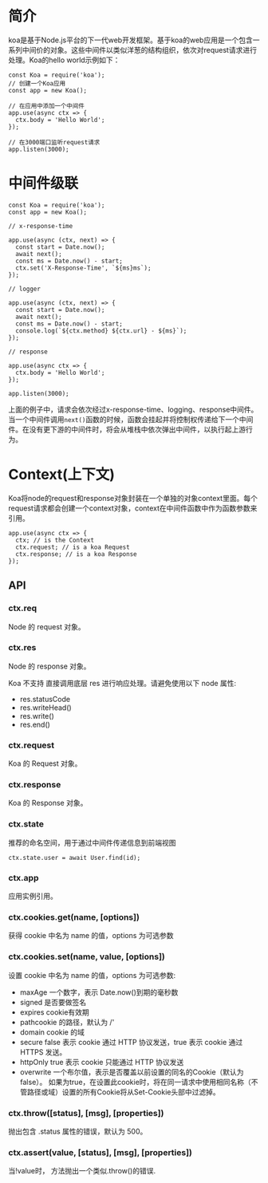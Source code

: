# 简介

koa是基于Node.js平台的下一代web开发框架。基于koa的web应用是一个包含一系列中间价的对象。这些中间件以类似洋葱的结构组织，依次对request请求进行处理。Koa的hello world示例如下：

```
const Koa = require('koa');
// 创建一个Koa应用
const app = new Koa();

// 在应用中添加一个中间件
app.use(async ctx => {
  ctx.body = 'Hello World';
});

// 在3000端口监听request请求
app.listen(3000);
```
# 中间件级联

```
const Koa = require('koa');
const app = new Koa();

// x-response-time

app.use(async (ctx, next) => {
  const start = Date.now();
  await next();
  const ms = Date.now() - start;
  ctx.set('X-Response-Time', `${ms}ms`);
});

// logger

app.use(async (ctx, next) => {
  const start = Date.now();
  await next();
  const ms = Date.now() - start;
  console.log(`${ctx.method} ${ctx.url} - ${ms}`);
});

// response

app.use(async ctx => {
  ctx.body = 'Hello World';
});

app.listen(3000);
```

上面的例子中，请求会依次经过x-response-time、logging、response中间件。当一个中间件调用`next()`函数的时候，函数会挂起并将控制权传递给下一个中间件。在没有更下游的中间件时，将会从堆栈中依次弹出中间件，以执行起上游行为。


# Context(上下文)

Koa将node的request和response对象封装在一个单独的对象context里面。每个request请求都会创建一个context对象，context在中间件函数中作为函数参数来引用。

```
app.use(async ctx => {
  ctx; // is the Context
  ctx.request; // is a koa Request
  ctx.response; // is a koa Response
});
```

## API 

### ctx.req

Node 的 request 对象。

### ctx.res

Node 的 response 对象。

Koa 不支持 直接调用底层 res 进行响应处理。请避免使用以下 node 属性:

- res.statusCode
- res.writeHead()
- res.write()
- res.end()

### ctx.request

Koa 的 Request 对象。

### ctx.response

Koa 的 Response 对象。

### ctx.state

推荐的命名空间，用于通过中间件传递信息到前端视图

```
ctx.state.user = await User.find(id);
```

### ctx.app

应用实例引用。

### ctx.cookies.get(name, [options])

获得 cookie 中名为 name 的值，options 为可选参数

### ctx.cookies.set(name, value, [options])

设置 cookie 中名为 name 的值，options 为可选参数: 

- maxAge 一个数字，表示 Date.now()到期的毫秒数
- signed 是否要做签名
- expires cookie有效期
- pathcookie 的路径，默认为 /'
- domain cookie 的域
- secure false 表示 cookie 通过 HTTP 协议发送，true 表示 cookie 通过 HTTPS 发送。
- httpOnly true 表示 cookie 只能通过 HTTP 协议发送
- overwrite 一个布尔值，表示是否覆盖以前设置的同名的Cookie（默认为false）。 如果为true，在设置此cookie时，将在同一请求中使用相同名称（不管路径或域）设置的所有Cookie将从Set-Cookie头部中过滤掉。

### ctx.throw([status], [msg], [properties])

抛出包含 .status 属性的错误，默认为 500。

### ctx.assert(value, [status], [msg], [properties])

当!value时， 方法抛出一个类似.throw()的错误.


